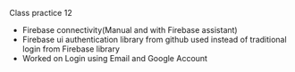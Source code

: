 Class practice 12

- Firebase connectivity(Manual and with Firebase assistant)
- Firebase ui authentication library from github used instead of traditional login from Firebase library
- Worked on Login using Email and Google Account